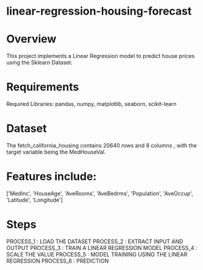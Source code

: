 # linear-regression-housing-forecast

# Overview
This project implements a Linear Regression model to predict house prices using the Sklearn Dataset.
# Requirements
Required Libraries:
pandas, numpy, matplotlib, seaborn, scikit-learn
# Dataset
The fetch_california_housing contains 20640 rows and 8 columns , with the target variable being the MedHouseVal.
# Features include:
  ['MedInc',
  'HouseAge',
  'AveRooms',
  'AveBedrms',
  'Population',
  'AveOccup',
  'Latitude',
  'Longitude']
# Steps
PROCESS_1 : LOAD THE DATASET
PROCESS_2 : EXTRACT INPUT AND OUTPUT
PROCESS_3 : TRAIN A LINEAR REGRESSION MODEL
PROCESS_4 : SCALE THE VALUE
PROCESS_5 : MODEL TRAINING USING THE LINEAR REGRESSION
PROCESS_6 : PREDICTION

